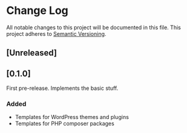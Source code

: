 # Change Log
All notable changes to this project will be documented in this file.
This project adheres to [Semantic Versioning](http://semver.org/).

## [Unreleased]

## [0.1.0]
First pre-release. Implements the basic stuff.

### Added
 * Templates for WordPress themes and plugins
 * Templates for PHP composer packages
